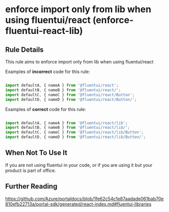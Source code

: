 # enforce import only from lib when using fluentui/react (enforce-fluentui-react-lib)

## Rule Details

This rule aims to enforce import only from lib when using fluentui/react

Examples of **incorrect** code for this rule:

```js

import defaultA, { nameA } from '@fluentui/react';
import defaultB, { nameB } from '@fluentui/react/';
import defaultC, { nameC } from '@fluentui/react/Button';
import defaultD, { nameD } from '@fluentui/react/Button/';
```

Examples of **correct** code for this rule:

```js

import defaultA, { nameA } from '@fluentui/react/lib';
import defaultB, { nameB } from '@fluentui/react/lib/';
import defaultC, { nameC } from '@fluentui/react/lib/Button';
import defaultD, { nameD } from '@fluentui/react/lib/Button/';

```

## When Not To Use It

If you are not using fluentui in your code, or if you are using it but your product is part of office.
## Further Reading

https://github.com/Azure/portaldocs/blob/1fe62c54c1e87aadade061bab70e810efb22713a/portal-sdk/generated/react-index.md#fluentui-libraries